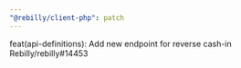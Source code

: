 ```yaml
---
"@rebilly/client-php": patch
---
```


feat(api-definitions): Add new endpoint for reverse cash-in Rebilly/rebilly#14453
